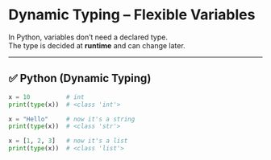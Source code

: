# Dynamic Typing – Flexible Variables

In Python, variables don’t need a declared type.  
The type is decided at **runtime** and can change later.  

---

## ✅ Python (Dynamic Typing)
```python
x = 10          # int
print(type(x))  # <class 'int'>

x = "Hello"     # now it's a string
print(type(x))  # <class 'str'>

x = [1, 2, 3]   # now it's a list
print(type(x))  # <class 'list'>
